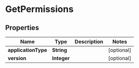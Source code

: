 

# GetPermissions


## Properties

| Name | Type | Description | Notes |
|------------ | ------------- | ------------- | -------------|
|**applicationType** | **String** |  |  [optional] |
|**version** | **Integer** |  |  [optional] |



